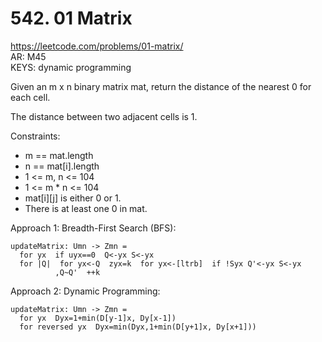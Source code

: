 # 542. 01 Matrix

https://leetcode.com/problems/01-matrix/  
AR: M45  
KEYS: dynamic programming  

Given an m x n binary matrix mat, return the distance of the nearest 0 for each cell.

The distance between two adjacent cells is 1.

Constraints:

- m == mat.length
- n == mat[i].length
- 1 <= m, n <= 104
- 1 <= m * n <= 104
- mat[i][j] is either 0 or 1.
- There is at least one 0 in mat.

Approach 1: Breadth-First Search (BFS):
```
updateMatrix: Umn -> Zmn =
  for yx  if uyx==0  Q<-yx S<-yx
  for |Q|  for yx<-Q  zyx=k  for yx<-[ltrb]  if !Syx Q'<-yx S<-yx
          ,Q~Q'  ++k
```

Approach 2: Dynamic Programming:
```
updateMatrix: Umn -> Zmn =
  for yx  Dyx=1+min(D[y-1]x, Dy[x-1])
  for reversed yx  Dyx=min(Dyx,1+min(D[y+1]x, Dy[x+1]))
```
